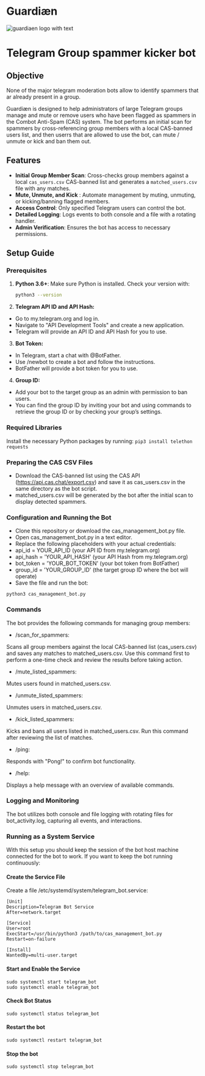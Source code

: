 # Guardiæn
![guardiaen logo with text](https://github.com/user-attachments/assets/0d82fcd9-ee5f-4a02-aa17-ae0c834193fd)


# Telegram Group spammer kicker bot 

## Objective
None of the major telegram moderation bots allow to identify spammers that ar already present in a group.

Guardiæn is designed to help administrators of large Telegram groups manage and mute or remove users who have been flagged as spammers in the Combot Anti-Spam (CAS) system. 
The bot performs an initial scan for spammers by cross-referencing group members with a local CAS-banned users list, and then userrs that are allowed to use the bot, can mute / unmute or kick and ban them out. 

## Features

- **Initial Group Member Scan**: Cross-checks group members against a local `cas_users.csv` CAS-banned list and generates a `matched_users.csv` file with any matches.
- **Mute, Unmute, and Kick** : Automate management by muting, unmuting, or kicking/banning flagged members.
- **Access Control**: Only specified Telegram users can control the bot.
- **Detailed Logging**: Logs events to both console and a file with a rotating handler.
- **Admin Verification**: Ensures the bot has access to necessary permissions.

## Setup Guide

### Prerequisites

1. **Python 3.6+**: Make sure Python is installed. Check your version with:
   ```bash
   python3 --version

2. **Telegram API ID and API Hash:**
- Go to my.telegram.org and log in.
- Navigate to "API Development Tools" and create a new application.
- Telegram will provide an API ID and API Hash for you to use.

3. **Bot Token:**

- In Telegram, start a chat with @BotFather.
- Use /newbot to create a bot and follow the instructions.
- BotFather will provide a bot token for you to use.

4. **Group ID:**

- Add your bot to the target group as an admin with permission to ban users.
- You can find the group ID by inviting your bot and using commands to retrieve the group ID or by checking your group’s settings.

### Required Libraries

Install the necessary Python packages by running:
```pip3 install telethon requests```

### Preparing the CAS CSV Files 
- Download the CAS-banned list using the CAS API (https://api.cas.chat/export.csv) and save it as cas_users.csv in the same directory as the bot script.
- matched_users.csv will be generated by the bot after the initial scan to display detected spammers.
  
### Configuration and Running the Bot

- Clone this repository or download the cas_management_bot.py file.
- Open cas_management_bot.py in a text editor.
- Replace the following placeholders with your actual credentials:
- api_id = YOUR_API_ID (your API ID from my.telegram.org)
- api_hash = 'YOUR_API_HASH' (your API Hash from my.telegram.org)
- bot_token = 'YOUR_BOT_TOKEN' (your bot token from BotFather)
- group_id = 'YOUR_GROUP_ID' (the target group ID where the bot will operate)
- Save the file and run the bot:

```python3 cas_management_bot.py```

### Commands
The bot provides the following commands for managing group members:

- /scan_for_spammers:

Scans all group members against the local CAS-banned list (cas_users.csv) and saves any matches to matched_users.csv.
Use this command first to perform a one-time check and review the results before taking action.

- /mute_listed_spammers:

Mutes users found in matched_users.csv.

- /unmute_listed_spammers: 

Unmutes users in matched_users.csv.

- /kick_listed_spammers:

Kicks and bans all users listed in matched_users.csv. Run this command after reviewing the list of matches.

- /ping:

Responds with "Pong!" to confirm bot functionality.

- /help:

Displays a help message with an overview of available commands.

### Logging and Monitoring

The bot utilizes both console and file logging with rotating files for bot_activity.log, capturing all events, and interactions.

### Running as a System Service

With this setup you should keep the session of the bot host machine connected for the bot to work. If you want to keep the bot running continuously:

#### Create the Service File
Create a file /etc/systemd/system/telegram_bot.service:

```
[Unit]
Description=Telegram Bot Service
After=network.target

[Service]
User=root
ExecStart=/usr/bin/python3 /path/to/cas_management_bot.py
Restart=on-failure

[Install]
WantedBy=multi-user.target
```
#### Start and Enable the Service

```sudo systemctl daemon-reload
sudo systemctl start telegram_bot
sudo systemctl enable telegram_bot
```

#### Check Bot Status

```sudo systemctl status telegram_bot```

#### Restart the bot

```sudo systemctl restart telegram_bot```

#### Stop the bot

```sudo systemctl stop telegram_bot```


